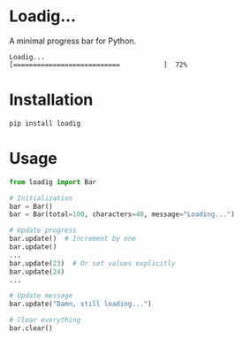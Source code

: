 # Loadig...
A minimal progress bar for Python.

```
Loadig...
[===========================           ]  72%
```

# Installation
```
pip install loadig
```

# Usage
```python
from loadig import Bar

# Initialization
bar = Bar()
bar = Bar(total=100, characters=40, message="Loading...")

# Update progress
bar.update()  # Increment by one
bar.update()
...
bar.update(23)  # Or set values explicitly
bar.update(24)
...

# Update message
bar.update("Damn, still loading...")

# Clear everything
bar.clear()
```
